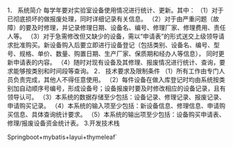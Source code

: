 1．	系统简介
每学年要对实验室设备使用情况进行统计、更新。其中：
（1）对于已彻底损坏的做报废处理，同时详细记录有关信息。
（2）对于由严重问题（故障）的要及时修理，并记录修理日期、设备名、编号、修理厂家、修理费用、责任人等。
（3）对于急需修改但又缺少的设备，需以“申请表”的形式送交上级领导请求批准购买。新设备购入后要立即进行设备登记（包括类别、设备名、编号、型号、规格、单价、数量、购置日期、生产厂家、保质期和经办人等信息），
同时更新申请表的内容。
（4）随时对现有设备及其修理、报废情况进行统计、查询，要求能够按类别和时间段等查询。
2．	技术要求及限制条件
（1）所有工作由专门人员负责完成，其他人不得任意使用。
（2）每件设备在做入库登记时均由系统按类别加自动顺序号编号，形成设备号；设备报废时要及时修改相应的设备记录，且有领导认可。
（3）本系统的数据存储至少包括：设备记录、修理记录、报废记录、申请购买记录。
（4）本系统的输入项至少包括：新设备信息、修理信息、申请购买信息、具体查询统计要求。
（5）本系统的输出项至少包括：设备购买申请表、修理/报废设备资金统计表。
3.开发技术栈

Springboot+mybatis+layui+thymeleaf`